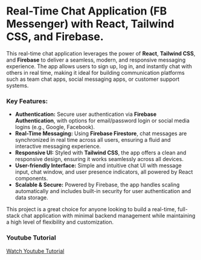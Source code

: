 # Real-Time Chat Application (FB Messenger) with React, Tailwind CSS, and Firebase.

This real-time chat application leverages the power of **React**, **Tailwind CSS**, and **Firebase** to deliver a seamless, modern, and responsive messaging experience. The app allows users to sign up, log in, and instantly chat with others in real time, making it ideal for building communication platforms such as team chat apps, social messaging apps, or customer support systems.

### **Key Features:**

-   **Authentication:** Secure user authentication via **Firebase Authentication**, with options for email/password login or social media logins (e.g., Google, Facebook).
-   **Real-Time Messaging:** Using **Firebase Firestore**, chat messages are synchronized in real time across all users, ensuring a fluid and interactive messaging experience.
-   **Responsive UI:** Styled with **Tailwind CSS**, the app offers a clean and responsive design, ensuring it works seamlessly across all devices.
-   **User-friendly Interface:** Simple and intuitive chat UI with message input, chat window, and user presence indicators, all powered by React components.
-   **Scalable & Secure:** Powered by Firebase, the app handles scaling automatically and includes built-in security for user authentication and data storage.

This project is a great choice for anyone looking to build a real-time, full-stack chat application with minimal backend management while maintaining a high level of flexibility and customization.

### Youtube Tutorial
[Watch Youtube Tutorial](https://youtu.be/Y7wbzq1j9g0?si=Y52--e2js_yvRCF1)
